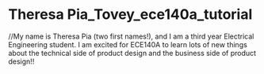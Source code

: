 # Theresa Pia_Tovey_ece140a_tutorial
 
//My name is Theresa Pia (two first names!), and I am a third year Electrical Engineering student. I am excited for ECE140A to learn lots of new things about the technical side of product design and the business side of product design!!
